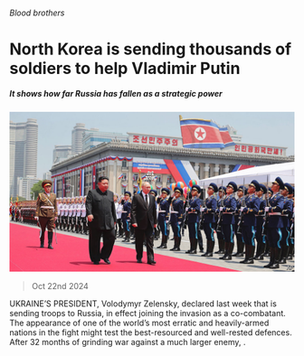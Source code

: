 ###### Blood brothers

# North Korea is sending thousands of soldiers to help Vladimir Putin 

##### It shows how far Russia has fallen as a strategic power 

![image](images/20241026_EUP004.jpg) 

> Oct 22nd 2024 

UKRAINE’S PRESIDENT, Volodymyr Zelensky, declared last week that  is sending troops to Russia, in effect joining the invasion as a co-combatant. The appearance of one of the world’s most erratic and heavily-armed nations in the fight might test the best-resourced and well-rested defences. After 32 months of grinding war against a much larger enemy, . 

